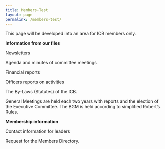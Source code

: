 ---title: Members-Testlayout: pagepermalink: /members-test/---This page will be developed into an area for ICB members only. 

**Information from our files**
Newsletters
Agenda and minutes of committee meetings
Financial reports
Officers reports on activities
The By-Laws (Statutes) of the ICB. 
General Meetings are held each two years with reports and the election of the Executive Committee. The BGM is held according to simplified Robert’s Rules.
**Membership information**
Contact information for leaders
Request for the Members Directory.

